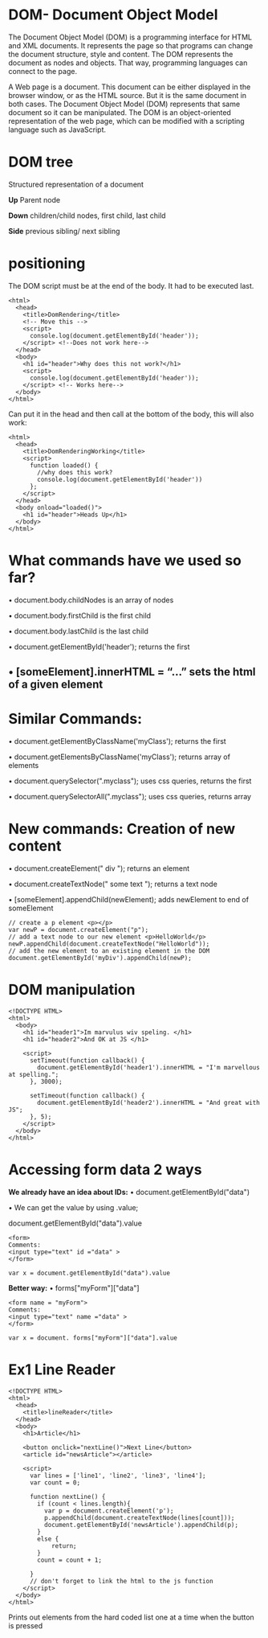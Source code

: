 # DOM- Document Object Model

The Document Object Model (DOM) is a programming interface for HTML and XML documents. It represents the page so that programs can change the document structure, style and content. The DOM represents the document as nodes and objects. That way, programming languages can connect to the page.

A Web page is a document. This document can be either displayed in the browser window, or as the HTML source. But it is the same document in both cases. The Document Object Model (DOM) represents that same document so it can be manipulated. The DOM is an object-oriented representation of the web page, which can be modified with a scripting language such as JavaScript.

# DOM  tree

Structured representation of a document

**Up** Parent node

**Down** children/child nodes, first child, last child

**Side** previous sibling/ next sibling

# positioning

The DOM script must be at the end of the body. It had to be executed last.

```
<html>
  <head>
    <title>DomRendering</title>
    <!-- Move this -->
    <script>
      console.log(document.getElementById('header'));
    </script> <!--Does not work here-->
  </head>
  <body>
    <h1 id="header">Why does this not work?</h1>
    <script>
      console.log(document.getElementById('header'));
    </script> <!-- Works here-->
  </body>
</html>
```
Can put it in the head and then call at the bottom of the body, this will also work:
```
<html>
  <head>
    <title>DomRenderingWorking</title>
    <script>
      function loaded() {
        //why does this work?
        console.log(document.getElementById('header'))
      };
    </script>
  </head>
  <body onload="loaded()">
    <h1 id="header">Heads Up</h1>
  </body>
</html>
```

# What commands have we used so far?
• document.body.childNodes is an array of nodes

• document.body.firstChild is the first child

• document.body.lastChild is the last child

• document.getElementById('header'); returns the first

• [someElement].innerHTML = “…” sets the html of a given element
--------------------------------------------------------------------------
# Similar Commands:
• document.getElementByClassName('myClass'); returns the first

• document.getElementsByClassName('myClass'); returns array of elements

• document.querySelector(".myclass"); uses css queries, returns the first

• document.querySelectorAll(".myclass"); uses css queries, returns array

# New commands: Creation of new content

• document.createElement(" div "); returns an element

• document.createTextNode(" some text "); returns a text node

• [someElement].appendChild(newElement); adds newElement to end of someElement

```
// create a p element <p></p>
var newP = document.createElement("p");
// add a text node to our new element <p>HelloWorld</p>
newP.appendChild(document.createTextNode("HelloWorld"));
// add the new element to an existing element in the DOM
document.getElementById('myDiv').appendChild(newP);
```

# DOM manipulation

```
<!DOCTYPE HTML>
<html>
  <body>
    <h1 id="header1">Im marvulus wiv speling. </h1>
    <h1 id="header2">And OK at JS </h1>

    <script>
      setTimeout(function callback() {
        document.getElementById('header1').innerHTML = "I'm marvellous at spelling.";
      }, 3000);

      setTimeout(function callback() {
        document.getElementById('header2').innerHTML = "And great with JS";
      }, 5);
    </script>
  </body>
</html>
```

# Accessing form data 2 ways

**We already have an idea about IDs:**
• document.getElementById("data")

• We can get the value by using .value;

document.getElementById("data").value

```
<form>
Comments:
<input type="text" id ="data" >
</form>
```
```
var x = document.getElementById("data").value
```
  
**Better way:**
• forms["myForm"]["data"]
```
<form name = "myForm">
Comments:
<input type="text" name ="data" >
</form>
```
```
var x = document. forms["myForm"]["data"].value
```

# Ex1 Line Reader
```
<!DOCTYPE HTML>
<html>
  <head>
    <title>lineReader</title>
  </head>
  <body>
    <h1>Article</h1>

    <button onclick="nextLine()">Next Line</button>
    <article id="newsArticle"></article>

    <script>
      var lines = ['line1', 'line2', 'line3', 'line4'];
      var count = 0;

      function nextLine() {
        if (count < lines.length){
          var p = document.createElement('p');
          p.appendChild(document.createTextNode(lines[count]));
          document.getElementById('newsArticle').appendChild(p);
        }
        else {
            return;
        }
        count = count + 1;

      }
      // don't forget to link the html to the js function
    </script>
  </body>
</html>
```
Prints out elements from the hard coded list one at a time when the button is pressed
